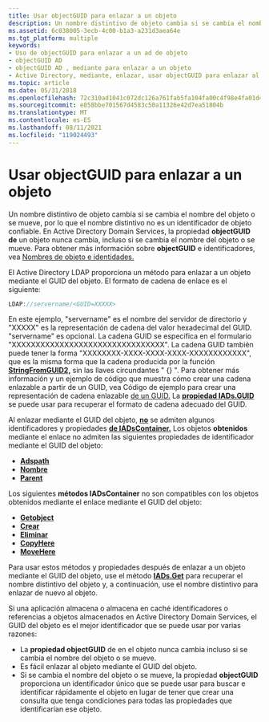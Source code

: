 ```yaml
---
title: Usar objectGUID para enlazar a un objeto
description: Un nombre distintivo de objeto cambia si se cambia el nombre del objeto o se mueve, por lo que el nombre distintivo no es un identificador de objeto confiable.
ms.assetid: 6c038005-3ecb-4c00-b1a3-a231d3aea64e
ms.tgt_platform: multiple
keywords:
- Uso de objectGUID para enlazar a un ad de objeto
- objectGUID AD
- objectGUID AD , mediante para enlazar a un objeto
- Active Directory, mediante, enlazar, usar objectGUID para enlazar al objeto
ms.topic: article
ms.date: 05/31/2018
ms.openlocfilehash: 72c310ad1041c072dc126a761fab5fa104fa00c4f98e4fa01d45ca7bc24c11b3
ms.sourcegitcommit: e858bbe701567d4583c50a11326e42d7ea51804b
ms.translationtype: MT
ms.contentlocale: es-ES
ms.lasthandoff: 08/11/2021
ms.locfileid: "119024493"
---
```

# <a name="using-objectguid-to-bind-to-an-object"></a>Usar objectGUID para enlazar a un objeto

Un nombre distintivo de objeto cambia si se cambia el nombre del objeto o se mueve, por lo que el nombre distintivo no es un identificador de objeto confiable. En Active Directory Domain Services, la propiedad **objectGUID de** un objeto nunca cambia, incluso si se cambia el nombre del objeto o se mueve. Para obtener más información sobre **objectGUID** e identificadores, vea [Nombres de objeto e identidades.](object-names-and-identities.md)

El Active Directory LDAP proporciona un método para enlazar a un objeto mediante el GUID del objeto. El formato de cadena de enlace es el siguiente:


```C++
LDAP://servername/<GUID=XXXXX>
```



En este ejemplo, "servername" es el nombre del servidor de directorio y "XXXXX" es la representación de cadena del valor hexadecimal del GUID. "servername" es opcional. La cadena GUID se especifica en el formulario "XXXXXXXXXXXXXXXXXXXXXXXXXXXXXXXX". La cadena GUID también puede tener la forma "XXXXXXXX-XXXX-XXXX-XXXX-XXXXXXXXXXXX", que es la misma forma que la cadena producida por la función [**StringFromGUID2,**](/windows/win32/api/combaseapi/nf-combaseapi-stringfromguid2) sin las llaves circundantes " {} ". Para obtener más información y un ejemplo de código que muestra cómo crear una cadena enlazable a partir de un GUID, vea Código de ejemplo para crear una representación de cadena enlazable [de un GUID.](example-code-for-creating-a-bindable-string-representation-of-a-guid.md) La [**propiedad IADs.GUID**](/windows/desktop/ADSI/iads-property-methods) se puede usar para recuperar el formato de cadena adecuado del GUID.

Al enlazar mediante el GUID del objeto, [**no**](/windows/desktop/api/iads/nn-iads-iads) se admiten algunos identificadores y propiedades [**de IADsContainer.**](/windows/desktop/api/iads/nn-iads-iadscontainer) Los objetos **obtenidos** mediante el enlace no admiten las siguientes propiedades de identificador mediante el GUID del objeto:

-   [**Adspath**](/windows/desktop/ADSI/iads-property-methods)
-   [**Nombre**](/windows/desktop/ADSI/iads-property-methods)
-   [**Parent**](/windows/desktop/ADSI/iads-property-methods)

Los siguientes **métodos IADsContainer** no son compatibles con los objetos obtenidos mediante el enlace mediante el GUID del objeto:

-   [**Getobject**](/windows/desktop/api/iads/nf-iads-iadscontainer-getobject)
-   [**Crear**](/windows/desktop/api/iads/nf-iads-iadscontainer-create)
-   [**Eliminar**](/windows/desktop/api/iads/nf-iads-iadscontainer-delete)
-   [**CopyHere**](/windows/desktop/api/iads/nf-iads-iadscontainer-copyhere)
-   [**MoveHere**](/windows/desktop/api/iads/nf-iads-iadscontainer-movehere)

Para usar estos métodos y propiedades después de enlazar a un objeto mediante el GUID del objeto, use el método [**IADs.Get**](/windows/desktop/api/iads/nf-iads-iads-get) para recuperar el nombre distintivo del objeto y, a continuación, use el nombre distintivo para enlazar de nuevo al objeto.

Si una aplicación almacena o almacena en caché identificadores o referencias a objetos almacenados en Active Directory Domain Services, el GUID del objeto es el mejor identificador que se puede usar por varias razones:

-   La **propiedad objectGUID** de en el objeto nunca cambia incluso si se cambia el nombre del objeto o se mueve.
-   Es fácil enlazar al objeto mediante el GUID del objeto.
-   Si se cambia el nombre del objeto o se mueve, la propiedad **objectGUID** proporciona un identificador único que se puede usar para buscar e identificar rápidamente el objeto en lugar de tener que crear una consulta que tenga condiciones para todas las propiedades que identificarían ese objeto.

 

 